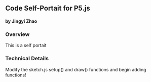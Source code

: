 ## Code Self-Portait for P5.js
#### by Jingyi Zhao



### Overview
This is a self portait 

### Technical Details

Modify the sketch.js setup() and draw() functions and begin adding functions!